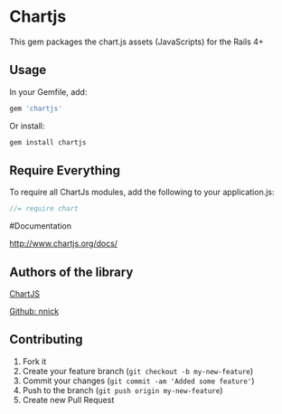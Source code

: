 # Chartjs

This gem packages the chart.js assets (JavaScripts) for the Rails 4+ 

## Usage

In your Gemfile, add:

```ruby
gem 'chartjs'
```

Or install:

```ruby
gem install chartjs
```

## Require Everything

To require all ChartJs modules, add the following to your application.js:

```javascript
//= require chart
```

#Documentation

http://www.chartjs.org/docs/


## Authors of the library

[ChartJS](http://www.chartjs.org/)

[Github: nnick](https://github.com/nnnick/Chart.js)


## Contributing

1. Fork it
2. Create your feature branch (`git checkout -b my-new-feature`)
3. Commit your changes (`git commit -am 'Added some feature'`)
4. Push to the branch (`git push origin my-new-feature`)
5. Create new Pull Request
